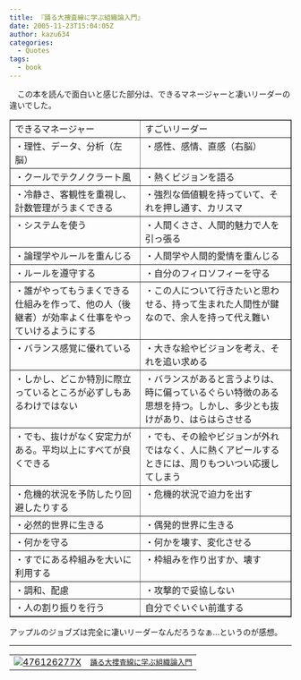 ```yaml
---
title: 『踊る大捜査線に学ぶ組織論入門』
date: 2005-11-23T15:04:05Z
author: kazu634
categories:
  - Quotes
tags:
  - book
---
```

<div class="section">
<p>
    　この本を読んで面白いと感じた部分は、できるマネージャーと凄いリーダーの違いでした。
</p>

<p>
<center>
</center>
</p>

<table cellspacing="0" cellpadding="2" border="1">
<tr valign="top">
<td>
        できるマネージャー
</td>

<td>
        すごいリーダー
</td>
</tr>

<tr valign="top">
<td>
        ・理性、データ、分析（左脳）
</td>

<td>
        ・感性、感情、直感（右脳）
</td>
</tr>

<tr valign="top">
<td>
        ・クールでテクノクラート風
</td>

<td>
        ・熱くビジョンを語る
</td>
</tr>

<tr valign="top">
<td>
        ・冷静さ、客観性を重視し、計数管理がうまくできる
</td>

<td>
        ・強烈な価値観を持っていて、それを押し通す、カリスマ
</td>
</tr>

<tr valign="top">
<td>
        ・システムを使う
</td>

<td>
        ・人間くささ、人間的魅力で人を引っ張る
</td>
</tr>

<tr valign="top">
<td>
        ・論理学やルールを重んじる
</td>

<td>
        ・人間学や人間的愛情を重んじる
</td>
</tr>

<tr valign="top">
<td>
        ・ルールを遵守する
</td>

<td>
        ・自分のフィロソフィーを守る
</td>
</tr>

<tr valign="top">
<td>
        ・誰がやってもうまくできる仕組みを作って、他の人（後継者）が効率よく仕事をやっていけるようにする
</td>

<td>
        ・この人について行きたいと思わせる、持って生まれた人間性が鍵なので、余人を持って代え難い
</td>
</tr>

<tr valign="top">
<td>
        ・バランス感覚に優れている
</td>

<td>
        ・大きな絵やビジョンを考え、それを追い求める
</td>
</tr>

<tr valign="top">
<td>
        ・しかし、どこか特別に際立っているところが必ずしもあるわけではない
</td>

<td>
        ・バランスがあると言うよりは、時に偏っているぐらい特徴のある思想を持つ。しかし、多少とも抜けがあり、はらはらさせる
</td>
</tr>

<tr valign="top">
<td>
        ・でも、抜けがなく安定力がある。平均以上にすべてが良くできる
</td>

<td>
        ・でも、その絵やビジョンが外れではなく、人に熱くアピールするときには、周りもついつい応援してしまう
</td>
</tr>

<tr valign="top">
<td>
        ・危機的状況を予防したり回避したりする
</td>

<td>
        ・危機的状況で迫力を出す
</td>
</tr>

<tr valign="top">
<td>
        ・必然的世界に生きる
</td>

<td>
        ・偶発的世界に生きる
</td>
</tr>

<tr valign="top">
<td>
        ・何かを守る
</td>

<td>
        ・何かを壊す、変化させる
</td>
</tr>

<tr valign="top">
<td>
        ・すでにある枠組みを大いに利用する
</td>

<td>
        ・枠組みを作り出すか、壊す
</td>
</tr>

<tr valign="top">
<td>
        ・調和、配慮
</td>

<td>
        ・攻撃的で妥協しない
</td>
</tr>

<tr valign="top">
<td>
        ・人の割り振りを行う
</td>

<td>
        自分でぐいぐい前進する
</td>
</tr>
</table></p>

<p>
    アップルのジョブズは完全に凄いリーダーなんだろうなぁ…というのが感想。
</p>

<hr />

<p>
<table cellpadding="5" border="0">
<tr>
<td valign="top">
<a href="https://www.amazon.co.jp/exec/obidos/ASIN/476126277X/goodpic-22/ref=nosim/" onclick="__gaTracker('send', 'event', 'outbound-article', 'https://www.amazon.co.jp/exec/obidos/ASIN/476126277X/goodpic-22/ref=nosim/', '');" target="_blank"><img alt="476126277X" src="http://images.amazon.com/images/P/476126277X.01._SCMZZZZZZZ_.jpg" border="0" /></a>
</td>

<td valign="top">
<font size="-1"><a href="https://www.amazon.co.jp/exec/obidos/ASIN/476126277X/goodpic-22/ref=nosim/" onclick="__gaTracker('send', 'event', 'outbound-article', 'https://www.amazon.co.jp/exec/obidos/ASIN/476126277X/goodpic-22/ref=nosim/', '踊る大捜査線に学ぶ組織論入門');" target="_blank">踊る大捜査線に学ぶ組織論入門</a></font>
</td>
</tr>
</table></div>

